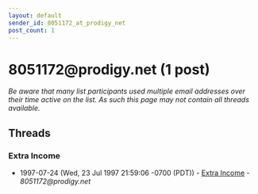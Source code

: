```yaml
---
layout: default
sender_id: 8051172_at_prodigy_net
post_count: 1
---
```


# 8051172<span>@</span>prodigy.net (1 post)

_Be aware that many list participants used multiple email addresses over their time active on the list. As such this page may not contain all threads available._

## Threads

### Extra Income
+ 1997-07-24 (Wed, 23 Jul 1997 21:59:06 -0700 (PDT)) - [Extra Income](/archive/1997/07/575e15ea8868715952b269cd209a3a41d3349e40d95c16f6876cb4a57a064388) - _8051172@prodigy.net_

